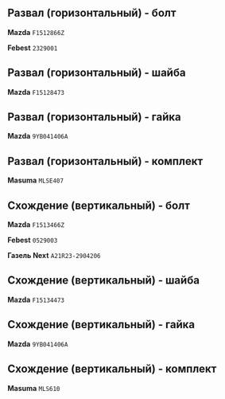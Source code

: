 ## Развал (горизонтальный) - болт

__Mazda__ `F1512866Z`

__Febest__ `2329001`

## Развал (горизонтальный) - шайба

__Mazda__ `F15128473`

## Развал (горизонтальный) - гайка

__Mazda__ `9YB041406A`

## Развал (горизонтальный) - комплект 

__Masuma__ `MLSE407`

## Схождение (вертикальный) - болт

__Mazda__ `F1513466Z`

__Febest__ `0529003`

__Газель Next__ `A21R23-2904206`

## Схождение (вертикальный) - шайба

__Mazda__ `F15134473`

## Схождение (вертикальный) - гайка

__Mazda__ `9YB041406A`

## Схождение (вертикальный) - комплект

__Masuma__ `MLS610`